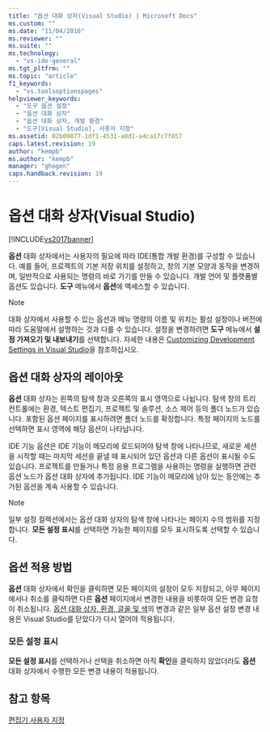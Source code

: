 ```yaml
---
title: "옵션 대화 상자(Visual Studio) | Microsoft Docs"
ms.custom: ""
ms.date: "11/04/2016"
ms.reviewer: ""
ms.suite: ""
ms.technology: 
  - "vs-ide-general"
ms.tgt_pltfrm: ""
ms.topic: "article"
f1_keywords: 
  - "vs.toolsoptionspages"
helpviewer_keywords: 
  - "도구 옵션 설정"
  - "옵션 대화 상자"
  - "옵션 대화 상자, 개발 환경"
  - "도구[Visual Studio], 사용자 지정"
ms.assetid: 02b09877-1df1-4531-a0d1-a4ca17c7f857
caps.latest.revision: 19
author: "kempb"
ms.author: "kempb"
manager: "ghogen"
caps.handback.revision: 19
---
```

# 옵션 대화 상자(Visual Studio)
[!INCLUDE[vs2017banner](../../code-quality/includes/vs2017banner.md)]

**옵션** 대화 상자에서는 사용자의 필요에 따라 IDE\(통합 개발 환경\)를 구성할 수 있습니다.  예를 들어, 프로젝트의 기본 저장 위치를 설정하고, 창의 기본 모양과 동작을 변경하며, 일반적으로 사용되는 명령의 바로 가기를 만들 수 있습니다.  개발 언어 및 플랫폼별 옵션도 있습니다.  **도구** 메뉴에서 **옵션**에 액세스할 수 있습니다.  
  
> [!NOTE]
>  대화 상자에서 사용할 수 있는 옵션과 메뉴 명령의 이름 및 위치는 활성 설정이나 버전에 따라 도움말에서 설명하는 것과 다를 수 있습니다.  설정을 변경하려면 **도구** 메뉴에서 **설정 가져오기 및 내보내기**를 선택합니다.  자세한 내용은 [Customizing Development Settings in Visual Studio](http://msdn.microsoft.com/ko-kr/22c4debb-4e31-47a8-8f19-16f328d7dcd3)을 참조하십시오.  
  
## 옵션 대화 상자의 레이아웃  
 **옵션** 대화 상자는 왼쪽의 탐색 창과 오른쪽의 표시 영역으로 나뉩니다.  탐색 창의 트리 컨트롤에는 환경, 텍스트 편집기, 프로젝트 및 솔루션, 소스 제어 등의 폴더 노드가 있습니다.  포함된 옵션 페이지를 표시하려면 폴더 노드를 확장합니다.  특정 페이지의 노드를 선택하면 표시 영역에 해당 옵션이 나타납니다.  
  
 IDE 기능 옵션은 IDE 기능이 메모리에 로드되어야 탐색 창에 나타나므로,  새로운 세션을 시작할 때는 마지막 세션을 끝낼 때 표시되어 있던 옵션과 다른 옵션이 표시될 수도 있습니다.  프로젝트를 만들거나 특정 응용 프로그램을 사용하는 명령을 실행하면 관련 옵션 노드가 옵션 대화 상자에 추가됩니다.  IDE 기능이 메모리에 남아 있는 동안에는 추가된 옵션을 계속 사용할 수 있습니다.  
  
> [!NOTE]
>  일부 설정 컬렉션에서는 옵션 대화 상자의 탐색 창에 나타나는 페이지 수의 범위를 지정합니다.  **모든 설정 표시**를 선택하면 가능한 페이지를 모두 표시하도록 선택할 수 있습니다.  
  
## 옵션 적용 방법  
 **옵션** 대화 상자에서 확인을 클릭하면 모든 페이지의 설정이 모두 저장되고,  아무 페이지에서나 취소를 클릭하면 다른 **옵션** 페이지에서 변경한 내용을 비롯하여 모든 변경 요청이 취소됩니다.  [옵션 대화 상자, 환경, 글꼴 및 색](../../ide/reference/fonts-and-colors-environment-options-dialog-box.md)의 변경과 같은 일부 옵션 설정 변경 내용은 Visual Studio를 닫았다가 다시 열어야 적용됩니다.  
  
### 모든 설정 표시  
 **모든 설정 표시**를 선택하거나 선택을 취소하면 아직 **확인**을 클릭하지 않았더라도 **옵션** 대화 상자에서 수행한 모든 변경 내용이 적용됩니다.  
  
## 참고 항목  
 [편집기 사용자 지정](../../ide/customizing-the-editor.md)